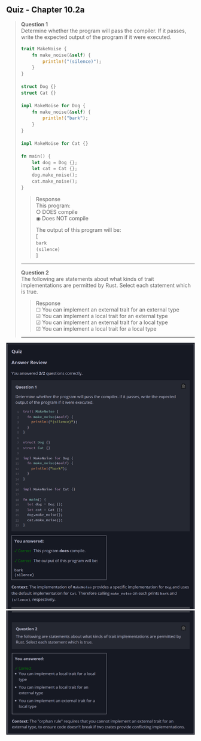 ## Quiz - Chapter 10.2a ##

> **Question 1**<br>
> Determine whether the program will pass the compiler. If it 
> passes, write the expected output of the program if it were 
> executed.
> 
> ```rust
> trait MakeNoise {
>     fn make_noise(&self) {
>         println!("(silence)");
>     }
> }
> 
> struct Dog {}
> struct Cat {}
> 
> impl MakeNoise for Dog {
>     fn make_noise(&self) {
>         println!("bark");
>     }
> }
> 
> impl MakeNoise for Cat {}
> 
> fn main() {
>     let dog = Dog {};
>     let cat = Cat {};
>     dog.make_noise();
>     cat.make_noise();
> }
> ```
>
> > Response<br>
> > This program:<br>
> > ○ DOES compile<br>
> > ◉ Does NOT compile<br>
> > 
> > The output of this program will be:<br>
> > [<br>
> >  ```bark```<br>
> >  ```(silence)```<br>
> > ]
> > 
> ---
> 
> **Question 2**<br>
> The following are statements about what kinds of trait 
> implementations are permitted by Rust. Select each 
> statement which is true.
>
> > Response<br>
> > ☐ You can implement an external trait for an external 
> > type<br>
> > ☑ You can implement a local trait for an external type<br>
> > ☑ You can implement an external trait for a local type<br>
> > ☑ You can implement a local trait for a local type<br>
> >
> ---

![image](../additional-files/images/quiz_1002a_1.png)
![image](../additional-files/images/quiz_1002a_2.png)
